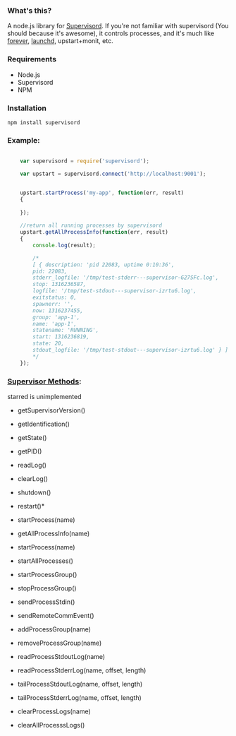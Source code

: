 ### What's this?

A node.js library for [Supervisord](http://supervisord.org/). If you're not familiar with supervisord (You should because it's awesome), it controls processes, and it's much like [forever](https://github.com/indexzero/forever), [launchd](http://supervisord.org/glossary.html#term-launchd), upstart+monit, etc. 


### Requirements


- Node.js 
- Supervisord 
- NPM

### Installation

	npm install supervisord


### Example:


```javascript

	var supervisord = require('supervisord');

	var upstart = supervisord.connect('http://localhost:9001');


	upstart.startProcess('my-app', function(err, result)
	{
		
	});
	
	//return all running processes by supervisord
	upstart.getAllProcessInfo(function(err, result)
	{
		console.log(result);

		/*
		[ { description: 'pid 22083, uptime 0:10:36',
	    pid: 22083,
	    stderr_logfile: '/tmp/test-stderr---supervisor-G27SFc.log',
	    stop: 1316236587,
	    logfile: '/tmp/test-stdout---supervisor-izrtu6.log',
	    exitstatus: 0,
	    spawnerr: '',
	    now: 1316237455,
	    group: 'app-1',
	    name: 'app-1',
	    statename: 'RUNNING',
	    start: 1316236819,
	    state: 20,
	    stdout_logfile: '/tmp/test-stdout---supervisor-izrtu6.log' } ]
    	*/
	});

```


### [Supervisor Methods](http://supervisord.org/api.html?highlight=api):

starred is unimplemented
	
- getSupervisorVersion()
- getIdentification()
- getState()
- getPID()
- readLog()
- clearLog()
- shutdown()
- restart()*

- startProcess(name)
- getAllProcessInfo(name)
- startProcess(name)
- startAllProcesses()
- startProcessGroup()
- stopProcessGroup()
- sendProcessStdin()
- sendRemoteCommEvent()
- addProcessGroup(name)
- removeProcessGroup(name)
- readProcessStdoutLog(name)
- readProcessStderrLog(name, offset, length)
- tailProcessStdoutLog(name, offset, length)
- tailProcessStderrLog(name, offset, length)
- clearProcessLogs(name)
- clearAllProcesssLogs()


